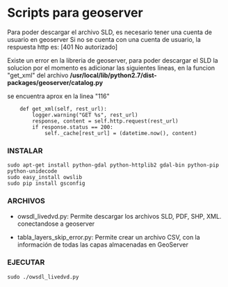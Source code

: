 # Scripts para geoserver

Para poder descargar el archivo SLD, es necesario tener una cuenta de usuario en geoserver
Si no se cuenta con una cuenta de usuario, la respuesta http es: [401 No autorizado]

Existe un error en la libreria de geoserver, para poder descargar el SLD
la solucion por el momento es adicionar las siguientes lineas, en la funcion "get_xml"
del archivo **/usr/local/lib/python2.7/dist-packages/geoserver/catalog.py**

se encuentra aprox en la linea "116"

```
	def get_xml(self, rest_url):
		logger.warning("GET %s", rest_url)
		response, content = self.http.request(rest_url)
		if response.status == 200:
			self._cache[rest_url] = (datetime.now(), content)
```
 
### INSTALAR

```
sudo apt-get install python-gdal python-httplib2 gdal-bin python-pip python-unidecode
sudo easy_install owslib
sudo pip install gsconfig
```

### ARCHIVOS

* owsdl_livedvd.py: Permite descargar los archivos SLD, PDF, SHP, XML. conectandose a geoserver

* tabla_layers_skip_error.py: Permite crear un archivo CSV, con la información de todas las capas almacenadas en GeoServer

### EJECUTAR

```
sudo ./owsdl_livedvd.py
```

